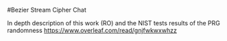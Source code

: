 #Bezier Stream Cipher Chat

In depth description of this work (RO) and the NIST tests results of the PRG randomness https://www.overleaf.com/read/gnjfwkwxwhzz

